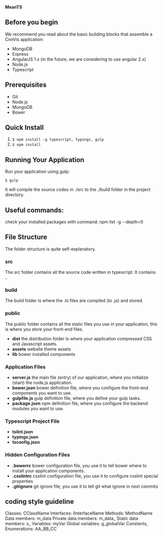 **MeanTS**

## Before you begin ##
We recommend you read about the basic building blocks that assemble a CnnVis application:

* MongoDB
* Express
* AngularJS 1.x (in the future, we are considering to use angular 2.x)
* Node.js
* Typescript

## Prerequisites ##

- Git
- Node.js
- MongoDB
- Bower

## Quick Install ##

1. `$ npm install -g typescript, typings, gulp`
2. `$ npm install`

## Running Your Application ##

Run your application using gulp:

    $ gulp

It will compile the source codes in ./src to the ./build folder in the project directory.

## Useful commands: ##
check your installed packages with command: npm list -g --depth=0

## File Structure ##
The folder structure is quite self-explanatory.

### src ###
The src folder contains all the source code written in typescript. It contains ..

### build ###
The build folder is where the .ts files are compiled (to .js) and stored.

### public ###
The public folder contains all the static files you use in your application, this is where you store your front-end files.
- **dist** the distribution folder is where your application compressed CSS and Javascript assets.
- **assets** website theme assets
- **lib** bower installed components

### Application Files ###
- **server.js** the main file (entry) of our application, where you initialize (start) the node.js application.
- **bower.json** bower definition file, where you configure the front-end components you want to use.
- **gulpfile.js** gulp definition file, where you define your gulp tasks.
- **package.json** npm definition file, where you configure the backend modules you want to use.

### Typescript Project File ###
- **tslint.json**
- **typings.json**
- **tsconfig.json**

### Hidden Configuration Files ###
- **.bowerrc** bower configuration file, you use it to tell bower where to install your application components.
- **.csslintrc** csslint configuration file, you use it to configure csslint special properties
- **.gitignore** git ignore file, you use it to tell git what ignore in next commits

## coding style guideline
Classes: CClassName
Interfaces: IInterfaceName
Methods: MethodName
Data members: m_data
Private data members: m_data\_
Static data members: s_
Variables: myVar
Global variables: g_globalVar
Constants, Enumerations: AA_BB\_CC
